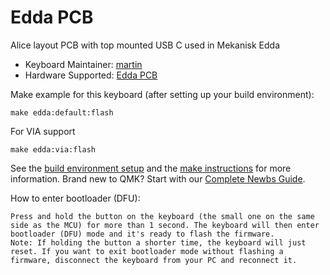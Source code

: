 # Edda PCB

Alice layout PCB with top mounted USB C used in Mekanisk Edda

* Keyboard Maintainer: [martin](https://github.com/arnstadm)
* Hardware Supported: [Edda PCB](https://tastatur.no/collections/forhandsbestilling-1/products/edda-pcb?variant=39481626001453)

Make example for this keyboard (after setting up your build environment):

    make edda:default:flash

For VIA support

    make edda:via:flash

See the [build environment setup](https://docs.qmk.fm/#/getting_started_build_tools) and the [make instructions](https://docs.qmk.fm/#/getting_started_make_guide) for more information. Brand new to QMK? Start with our [Complete Newbs Guide](https://docs.qmk.fm/#/newbs).

How to enter bootloader (DFU):

    Press and hold the button on the keyboard (the small one on the same side as the MCU) for more than 1 second. The keyboard will then enter bootloader (DFU) mode and it's ready to flash the firmware.
    Note: If holding the button a shorter time, the keyboard will just reset. If you want to exit bootloader mode without flashing a firmware, disconnect the keyboard from your PC and reconnect it.
